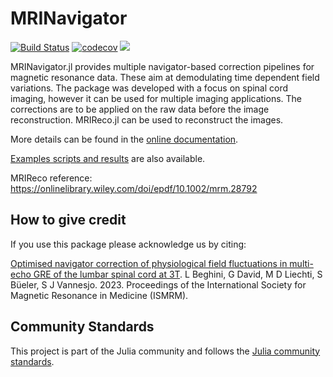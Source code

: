 # MRINavigator
[![Build Status](https://github.com/NordicMRspine/MRINavigator/actions/workflows/CI.yml/badge.svg?branch=main)](https://github.com/NordicMRspine/MRINavigator/actions/workflows/CI.yml?query=branch%3Amain)
[![codecov](https://codecov.io/gh/NordicMRspine/MRINavigator.jl/graph/badge.svg?token=LMOFFRQIA2)](https://codecov.io/gh/NordicMRspine/MRINavigator.jl)
[![](https://img.shields.io/badge/docs-latest-blue.svg)](https://NordicMRspine.github.io/MRINavigator.jl/dev)


MRINavigator.jl provides multiple navigator-based correction pipelines for magnetic resonance data. These aim at demodulating time dependent field variations. The package was developed with a focus on spinal cord imaging, however it can be used for multiple imaging applications. 
The corrections are to be applied on the raw data before the image reconstruction. MRIReco.jl can be used to reconstruct the images.

More details can be found in the [online documentation](https://NordicMRspine.github.io/MRINavigator.jl/dev).

[Examples scripts and results](https://github.com/NordicMRspine/UserExample_MRINavigator/tree/main) are also available.

MRIReco reference: https://onlinelibrary.wiley.com/doi/epdf/10.1002/mrm.28792

## How to give credit
If you use this package please acknowledge us by citing:

[Optimised navigator correction of physiological field fluctuations in multi-echo GRE of the lumbar spinal cord at 3T](https://submissions.mirasmart.com/ISMRM2023/Itinerary/PresentationDetail.aspx?evdid=1673). L Beghini, G David, M D Liechti, S Büeler, S J Vannesjo. 2023. Proceedings of the International Society for Magnetic Resonance in Medicine (ISMRM).

## Community Standards
This project is part of the Julia community and follows the [Julia community standards](https://julialang.org/community/standards/).